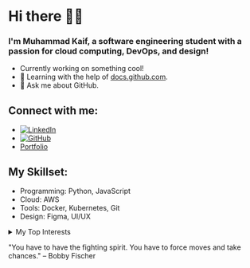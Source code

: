 # Hi there 👋🏻  
### I'm Muhammad Kaif, a software engineering student with a passion for cloud computing, DevOps, and design!  
- Currently working on something cool!  
- 📖 Learning with the help of [docs.github.com](https://docs.github.com).  
- 💬 Ask me about GitHub.  

## Connect with me:  
- [![LinkedIn](https://img.shields.io/badge/-LinkedIn-blue?logo=linkedin&logoColor=white&style=flat)](https://www.linkedin.com/in/your-profile)  
- [![GitHub](https://img.shields.io/badge/-GitHub-black?logo=github&logoColor=white&style=flat)](https://github.com/Muhammad-Kaif) 
- [Portfolio](https://muhammad-kaif.carrd.co)  

## My Skillset:  
- Programming: Python, JavaScript  
- Cloud: AWS 
- Tools: Docker, Kubernetes, Git  
- Design: Figma, UI/UX  


<details>
<summary>My Top Interests</summary>  

| Rank |     Interests     |  
|-----:|-------------------|  
|   1|       AWS           |  
|   2|  DevOps Practices   |  

</details>  
 

"You have to have the fighting spirit. You have to force moves and take chances." – Bobby Fischer

<!---
Muhammad-Kaif-leghari/Muhammad-Kaif-leghari is a ✨ special ✨ repository because its `README.md` (this file) appears on your GitHub profile.
You can click the Preview link to take a look at your changes.
--->
